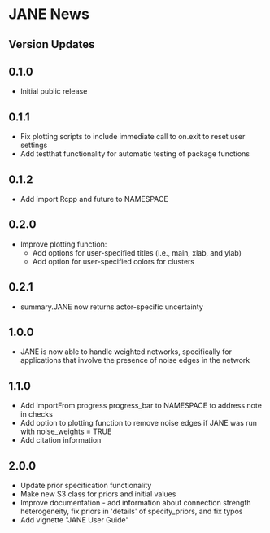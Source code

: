 
# JANE News

## Version Updates

## 0.1.0
* Initial public release

## 0.1.1
* Fix plotting scripts to include immediate call to on.exit to reset user settings
* Add testthat functionality for automatic testing of package functions

## 0.1.2
* Add import Rcpp and future to NAMESPACE

## 0.2.0
* Improve plotting function:
  * Add options for user-specified titles (i.e., main, xlab, and ylab)
  * Add option for user-specified colors for clusters 
  
## 0.2.1
* summary.JANE now returns actor-specific uncertainty  

## 1.0.0
* JANE is now able to handle weighted networks, specifically for applications that involve the presence of noise edges in the network

## 1.1.0
* Add importFrom progress progress_bar to NAMESPACE to address note in checks
* Add option to plotting function to remove noise edges if JANE was run with noise_weights = TRUE
* Add citation information

## 2.0.0
* Update prior specification functionality
* Make new S3 class for priors and initial values
* Improve documentation - add information about connection strength heterogeneity, fix priors in 'details' of specify_priors, and fix typos
* Add vignette "JANE User Guide"